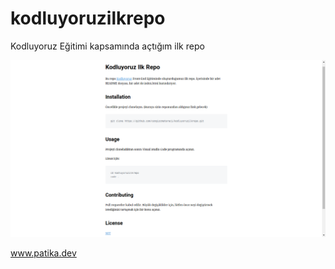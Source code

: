 # kodluyoruzilkrepo
Kodluyoruz Eğitimi kapsamında açtığım ilk repo

![image info](markdown.png)

www.patika.dev
